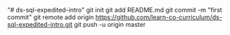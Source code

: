 "# ds-sql-expedited-intro"  git init git add README.md git commit -m "first commit" git remote add origin https://github.com/learn-co-curriculum/ds-sql-expedited-intro.git git push -u origin master
